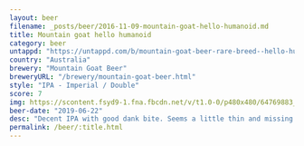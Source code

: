 ```yaml
---
layout: beer
filename: _posts/beer/2016-11-09-mountain-goat-hello-humanoid.md
title: Mountain goat hello humanoid
category: beer
untappd: "https://untappd.com/b/mountain-goat-beer-rare-breed--hello-humanoid-double-ipa/3100979"
country: "Australia"
brewery: "Mountain Goat Beer"
breweryURL: "/brewery/mountain-goat-beer.html"
style: "IPA - Imperial / Double"
score: 7
img: https://scontent.fsyd9-1.fna.fbcdn.net/v/t1.0-0/p480x480/64769883_10157223729473745_4307251400682766336_o.jpg?_nc_cat=108&_nc_sid=e007fa&_nc_ohc=j2nP4Asel8IAX8ZPWpj&_nc_ht=scontent.fsyd9-1.fna&tp=6&oh=73f00ac1cf66bd5526663fcd0e8862a2&oe=5F969BB0
beer-date: "2019-06-22"
desc: "Decent IPA with good dank bite. Seems a little thin and missing some roundness"
permalink: /beer/:title.html
---
```

